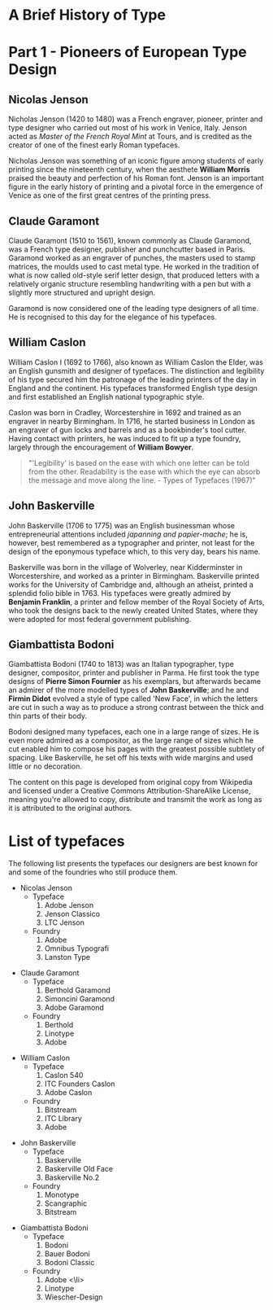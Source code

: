 <html> 

<body>

<h1> A Brief History of Type </h1>

<h1> Part 1 - Pioneers of European Type Design </h1>

<h2> Nicolas Jenson </h2>

<p> Nicholas Jenson (1420 to 1480) was a French engraver, pioneer, printer and type designer who carried out most of his work in Venice, Italy. Jenson acted as <i>Master of the French Royal Mint</i> at Tours, and is credited as the creator of one of the finest early Roman typefaces. </p>

<p> Nicholas Jenson was something of an iconic figure among students of early printing since the nineteenth century, when the aesthete <b>William Morris</b> praised the beauty and perfection of his Roman font. Jenson is an important figure in the early history of printing and a pivotal force in the emergence of Venice as one of the first great centres of the printing press. </p>

<h2> Claude Garamont </h2>

<p> Claude Garamont (1510 to 1561), known commonly as Claude Garamond, was a French type designer, publisher and punchcutter based in Paris. Garamond worked as an engraver of punches, the masters used to stamp matrices, the moulds used to cast metal type. He worked in the tradition of what is now called old-style serif letter design, that produced letters with a relatively organic structure resembling handwriting with a pen but with a slightly more structured and upright design. </p>

<p> Garamond is now considered one of the leading type designers of all time. He is recognised to this day for the elegance of his typefaces. </p>

<h2> William Caslon </h2>

<p> William Caslon I (1692 to 1766), also known as William Caslon the Elder, was an English gunsmith and designer of typefaces. The distinction and legibility of his type secured him the patronage of the leading printers of the day in England and the continent. His typefaces transformed English type design and first established an English national typographic style. </p>

<p> Caslon was born in Cradley, Worcestershire in 1692 and trained as an engraver in nearby Birmingham. In 1716, he started business in London as an engraver of gun locks and barrels and as a bookbinder's tool cutter. Having contact with printers, he was induced to fit up a type foundry, largely through the encouragement of <b>William Bowyer</b>. </p>

<blockquote>
<p> "'Legibility' is based on the ease with which one letter can be told from the other. Readability is the ease with which the eye can absorb the message and move along the line.
 - Types of Typefaces (1967)" </p>
</blockquote>

<h2> John Baskerville </h2>

<p> John Baskerville (1706 to 1775) was an English businessman whose entrepreneurial attentions included <i>japanning and papier-mache</i>; he is, however, best remembered as a typographer and printer, not least for the design of the eponymous typeface which, to this very day, bears his name. </p>

<p> Baskerville was born in the village of Wolverley, near Kidderminster in Worcestershire, and worked as a printer in Birmingham. Baskerville printed works for the University of Cambridge and, although an atheist, printed a splendid folio bible in 1763. His typefaces were greatly admired by <b>Benjamin Franklin</b>, a printer and fellow member of the Royal Society of Arts, who took the designs back to the newly created United States, where they were adopted for most federal government publishing. </p>

<h2> Giambattista Bodoni </h2>

<p> Giambattista Bodoni (1740 to 1813) was an Italian typographer, type designer, compositor, printer and publisher in Parma. He first took the type designs of <b>Pierre Simon Fournier</b> as his exemplars, but afterwards became an admirer of the more modelled types of <b>John Baskerville</b>; and he and <b>Firmin Didot</b> evolved a style of type called 'New Face', in which the letters are cut in such a way as to produce a strong contrast between the thick and thin parts of their body. </p>

<p> Bodoni designed many typefaces, each one in a large range of sizes. He is even more admired as a compositor, as the large range of sizes which he cut enabled him to compose his pages with the greatest possible subtlety of spacing. Like Baskerville, he set off his texts with wide margins and used little or no decoration.</p>

</body>

<footer> 

<p>The content on this page is developed from original copy from Wikipedia and licensed under a Creative     Commons Attribution-ShareAlike License, meaning you're allowed to copy, distribute and transmit the work as long as it is attributed to the original authors.</p>

</footer> 

<h1>List of typefaces</h1>



<p>The following list presents the typefaces our designers are best known for and some of the foundries who still produce them.</p>


<ul>
    <li>Nicolas Jenson
        <ul>
            <li>Typeface
                <ol>
                     <li>Adobe Jenson</li>
                     <li>Jenson Classico</li>
                     <li>LTC Jenson</li>
                </ol>
            </li> 
            <li>Foundry
                <ol>
                    <li>Adobe</li>
                    <li>Omnibus Typografi</li>
                    <li>Lanston Type</li>
                </ol>
         </ul>
    </li>
</ul>





<ul>
    <li>Claude Garamont
        <ul>
            <li>Typeface
                <ol>
                     <li>Berthold Garamond</li>
                     <li>Simoncini Garamond</li>
                     <li>Adobe Garamond</li>
                </ol>
            </li> 
            <li>Foundry
                <ol>
                    <li>Berthold</li>
                    <li>Linotype</li>
                    <li>Adobe</li>
                </ol>
         </ul>
    </li>
</ul>





<ul>
    <li>William Caslon
        <ul>
            <li>Typeface
                <ol>
                     <li>Caslon 540</li>
                     <li>ITC Founders Caslon</li>
                     <li>Adobe Caslon</li>
                </ol>
            </li> 
            <li>Foundry
                <ol>
                    <li>Bitstream</li>
                    <li>ITC Library</li>
                    <li>Adobe</li>
                </ol>
         </ul>
    </li>
</ul>





<ul>
    <li>John Baskerville
        <ul>
            <li>Typeface
                <ol>
                     <li>Baskerville</li>
                     <li>Baskerville Old Face</li>
                     <li>Baskerville No.2</li>
                </ol>
            </li> 
            <li>Foundry
                <ol>
                    <li>Monotype</li>
                    <li>Scangraphic</li>
                    <li>Bitstream</li>
                </ol>
         </ul>
    </li>
</ul>





<ul>
    <li>Giambattista Bodoni
        <ul>
            <li>Typeface
                <ol>
                     <li>Bodoni</li>
                     <li>Bauer Bodoni</li>
                     <li>Bodoni Classic</li>
                </ol>
            </li> 
            <li>Foundry
                <ol> 
                    <li>Adobe <\li>
                    <li>Linotype</li>
                    <li>Wiescher-Design</li>
                </ol>
         </ul>
    </li>
</ul>





